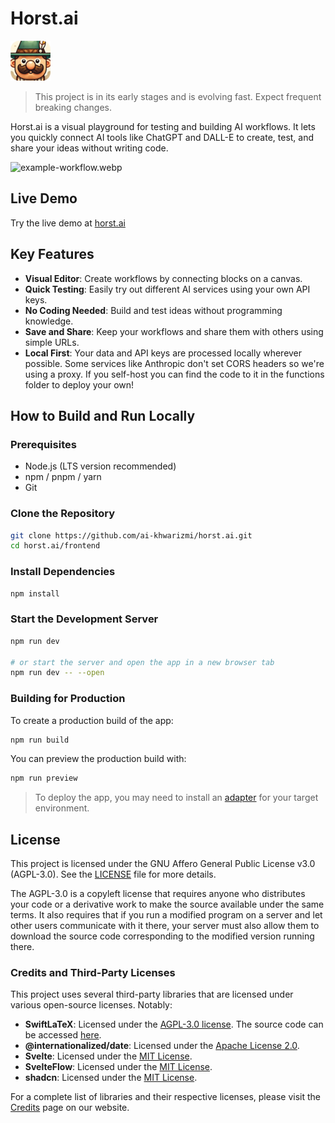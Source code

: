 # Horst.ai

![Project Logo](./frontend/static/logo64.png)

> This project is in its early stages and is evolving fast. Expect frequent breaking changes.

Horst.ai is a visual playground for testing and building AI workflows. It lets you quickly connect AI tools like ChatGPT and DALL-E to create, test, and share your ideas without writing code.

![example-workflow.webp](https://static.horst.ai/example-workflow.webp)

## Live Demo

Try the live demo at [horst.ai](http://horst.ai)

## Key Features

- **Visual Editor**: Create workflows by connecting blocks on a canvas.
- **Quick Testing**: Easily try out different AI services using your own API keys.
- **No Coding Needed**: Build and test ideas without programming knowledge.
- **Save and Share**: Keep your workflows and share them with others using simple URLs.
- **Local First**: Your data and API keys are processed locally wherever possible. Some services like Anthropic don't set CORS headers so we're using a proxy. If you self-host you can find the code to it in the functions folder to deploy your own!

## How to Build and Run Locally

### Prerequisites

- Node.js (LTS version recommended)
- npm / pnpm / yarn
- Git

### Clone the Repository

```bash
git clone https://github.com/ai-khwarizmi/horst.ai.git
cd horst.ai/frontend
```

### Install Dependencies

```bash
npm install
```

### Start the Development Server

```bash
npm run dev

# or start the server and open the app in a new browser tab
npm run dev -- --open
```

### Building for Production

To create a production build of the app:

```bash
npm run build
```

You can preview the production build with:

```bash
npm run preview
```

> To deploy the app, you may need to install an [adapter](https://kit.svelte.dev/docs/adapters) for your target environment.

## License

This project is licensed under the GNU Affero General Public License v3.0 (AGPL-3.0). See the [LICENSE](./LICENSE) file for more details.

The AGPL-3.0 is a copyleft license that requires anyone who distributes your code or a derivative work to make the source available under the same terms. It also requires that if you run a modified program on a server and let other users communicate with it there, your server must also allow them to download the source code corresponding to the modified version running there.

### Credits and Third-Party Licenses

This project uses several third-party libraries that are licensed under various open-source licenses. Notably:

- **SwiftLaTeX**: Licensed under the [AGPL-3.0 license](https://www.gnu.org/licenses/agpl-3.0.html). The source code can be accessed [here](https://github.com/swiftlatex/swiftlatex).
- **@internationalized/date**: Licensed under the [Apache License 2.0](https://github.com/adobe/react-spectrum/blob/main/LICENSE).
- **Svelte**: Licensed under the [MIT License](https://github.com/sveltejs/svelte/blob/master/LICENSE.md).
- **SvelteFlow**: Licensed under the [MIT License](https://github.com/xyflow/xyflow/blob/main/LICENSE).
- **shadcn**: Licensed under the [MIT License](https://github.com/huntabyte/shadcn-svelte).

For a complete list of libraries and their respective licenses, please visit the [Credits](https://horst.ai/credits) page on our website.
